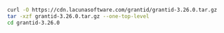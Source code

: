 ﻿```sh
curl -O https://cdn.lacunasoftware.com/grantid/grantid-3.26.0.tar.gz
tar -xzf grantid-3.26.0.tar.gz --one-top-level
cd grantid-3.26.0
```
